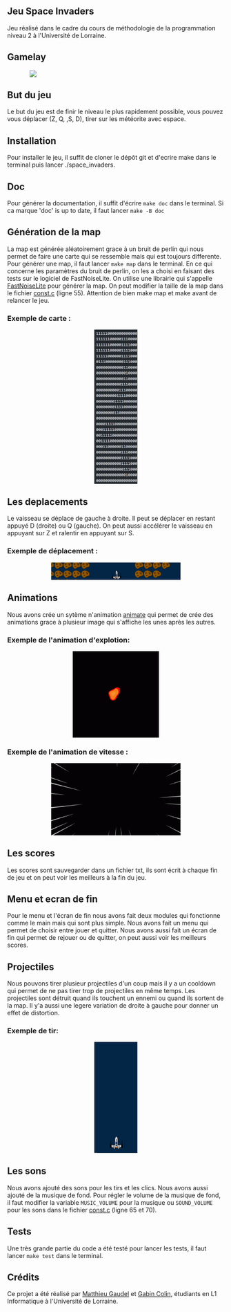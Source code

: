 ## Jeu Space Invaders
Jeu réalisé dans le cadre du cours de méthodologie de la programmation niveau 2 à l'Université de Lorraine. 

## Gamelay
<!-- Image  -->
<img style="display: block; margin-left: auto; margin-right: auto" width ="400px" src="assets/gif/gameplay.gif">

## But du jeu
Le but du jeu est de finir le niveau le plus rapidement possible, vous pouvez vous déplacer (Z, Q, ,S, D), tirer sur les météorite avec espace.
## Installation
Pour installer le jeu, il suffit de cloner le dépôt git et d'ecrire make dans le terminal puis lancer ./space_invaders.

## Doc 
Pour générer la documentation, il suffit d'écrire ```make doc``` dans le terminal. Si ca marque 'doc' is up to date, il faut lancer ```make -B doc```

## Génération de la map
La map est générée aléatoirement grace à un bruit de perlin qui nous permet de faire une carte qui se ressemble mais qui est toujours differente. Pour générer une map, il faut lancer ```make map``` dans le terminal.
En ce qui concerne les paramètres du bruit de perlin, on les a choisi en faisant des tests sur le logiciel de FastNoiseLite.
On utilise une librairie qui s'appelle [FastNoiseLite](include/FastNoiseLite.h) pour générer la map. 
On peut modifier la taille de la map dans le fichier [const.c](include/const.h) (ligne 55). Attention de bien make map et make avant de relancer le jeu.

### Exemple de carte :
<img style="display: block; margin-left: auto; margin-right: auto" width = "100px" src = "assets/img/exemple_de_carte.png">





## Les deplacements
Le vaisseau se déplace de gauche à droite. Il peut se déplacer en restant appuyé D (droite) ou Q (gauche). On peut aussi accélérer le vaisseau en appuyant sur Z et ralentir en appuyant sur S. 

### Exemple de déplacement :

<img style="display: block; margin-left: auto; margin-right: auto" width="300px" src="assets/gif/deplacement.gif">

## Animations
Nous avons crée un sytème n'animation [animate](include/animate.h)   qui permet de crée des animations grace à plusieur image qui s'affiche les unes après les autres. 

### Exemple de l'animation d'explotion:

<img style="display: block; margin-left: auto; margin-right: auto" width = "200px" src="assets/gif/explode.gif">

### Exemple de l'animation de vitesse :

<img style="display: block; margin-left: auto; margin-right: auto" width = "300px" src="assets/gif/vitesse.gif">



## Les scores
Les scores sont sauvegarder dans un fichier txt, ils sont écrit à chaque fin de jeu et on peut voir les meilleurs à la fin du jeu.
## Menu et ecran de fin
Pour le menu et l'écran de fin nous avons fait deux modules qui fonctionne comme le main mais qui sont plus simple. Nous avons fait un menu qui permet de choisir entre jouer et quitter. Nous avons aussi fait un écran de fin qui permet de rejouer ou de quitter, on peut aussi voir les meilleurs scores.

## Projectiles
Nous pouvons tirer plusieur projectiles d'un coup mais il y a un cooldown qui permet de ne pas tirer trop de projectiles en même temps. Les projectiles sont détruit quand ils touchent un ennemi ou quand ils sortent de la map. Il y'a aussi une legere variation de droite à gauche pour donner un effet de distortion.

### Exemple de tir:
<img style="display: block; margin-left: auto; margin-right: auto" width="100px" src="assets/gif/projectile.gif">

## Les sons
Nous avons ajouté des sons pour les tirs et les clics. Nous avons aussi ajouté de la musique de fond.
Pour régler le volume de la musique de fond, il faut modifier la variable ```MUSIC_VOLUME``` pour la musique ou ```SOUND_VOLUME``` pour les sons dans le fichier [const.c](include/const.h) (ligne 65 et 70).

## Tests
Une très grande partie du code a été testé pour lancer les tests, il faut lancer ```make test``` dans le terminal.
## Crédits
Ce projet a été réalisé par [Matthieu Gaudel]("https://github.com/MMMatth") et [Gabin Colin]("https://github.com/Gabinxc"), étudiants en L1 Informatique à l'Université de Lorraine.